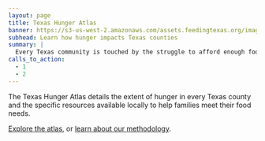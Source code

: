 ```yaml
---
layout: page
title: Texas Hunger Atlas
banner: https://s3-us-west-2.amazonaws.com/assets.feedingtexas.org/images/posts/solve-locally.jpg
subhead: Learn how hunger impacts Texas counties
summary: |
  Every Texas community is touched by the struggle to afford enough food. The Texas Hunger Atlas details the extent of hunger in every Texas county and the specific resources available locally to help families meet their food needs.
calls_to_action:
  - 1
  - 2
---
```

The Texas Hunger Atlas details the extent of hunger in every Texas county and the specific resources available locally to help families meet their food needs. 

[Explore the atlas](http://hungeratlas.org/), or [learn about our methodology](http://www.feedingtexas.org). 
